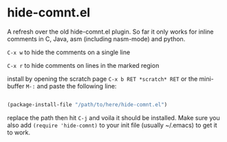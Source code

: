 # hide-comnt.el

 A refresh over the old hide-comnt.el plugin. So far it only works for inline comments in C, Java, asm (including nasm-mode) and python.

`C-x w` to hide the comments on a single line

`C-x r` to hide comments on lines in the marked region

install by opening the scratch page `C-x b RET *scratch* RET` or the mini-buffer `M-:` and paste the following line:

```lisp

(package-install-file "/path/to/here/hide-comnt.el")
```

replace the path then hit `C-j` and voila it should be installed. Make sure you also add `(require 'hide-comnt)` to your init file (usually ~/.emacs) to get it to work.